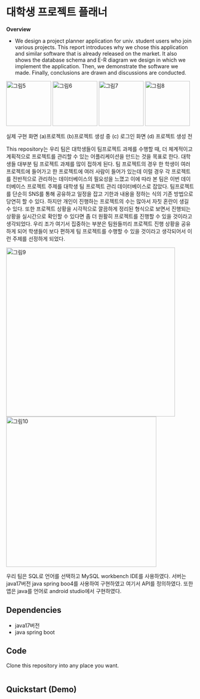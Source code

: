 # 대학생 프로젝트 플래너

**Overview**
  * We design a project planner application for univ. student users who join various projects. This report introduces why we chose this application and similar software that is already released on the market. It also shows the database schema and E-R diagram we design in which we implement the application. Then, we demonstrate the software we made. Finally, conclusions are drawn and discussions are conducted. 


<img width="120" alt="그림5" src="https://user-images.githubusercontent.com/90498398/236607550-bf796389-0e38-4fc8-9113-33baeadd0374.png">
<img width="120" alt="그림6" src="https://user-images.githubusercontent.com/90498398/236607558-638928f0-168c-41ce-bfd0-9c09498b99c6.png">
<img width="120" alt="그림7" src="https://user-images.githubusercontent.com/90498398/236607563-270e2f64-358e-4052-86b5-1ee3a3c725c0.png">
<img width="120" alt="그림8" src="https://user-images.githubusercontent.com/90498398/236607638-afd3cf73-9519-4e4f-bf1e-4ccc09180799.png">

실제 구현 화면 (a)프로젝트 (b)프로젝트 생성 중 (c) 로그인 화면 (d) 프로젝트 생성 전

This repository는 우리 팀은 대학생들이 팀프로젝트 과제를 수행할 때, 더 체계적이고 계획적으로 프로젝트를 관리할 수 있는 어플리케이션을 만드는 것을 목표로 한다. 대학생들 대부분 팀 프로젝트 과제를 많이 접하게 된다. 팀 프로젝트의 경우 한 학생이 여러 프로젝트에 들어가고 한 프로젝트에 여러 사람이 들어가 있는데 이럴 경우 각 프로젝트를 전반적으로 관리하는 데이터베이스의 필요성을 느꼈고 이에 따라 본 팀은 이번 데이터베이스 프로젝트 주제를 대학생 팀 프로젝트 관리 데이터베이스로 잡았다. 
팀프로젝트를 단순히 SNS를 통해 공유하고 일정을 잡고 기한과 내용을 정하는 식의 기존 방법으로 당연히 할 수 있다. 하지만 개인이 진행하는 프로젝트의 수는 많아서 자칫 혼란이 생길 수 있다. 또한 프로젝트 상황을 시각적으로 깔끔하게 정리된 형식으로 보면서 진행되는 상황을 실시간으로 확인할 수 있다면 좀 더 원활히 프로젝트를 진행할 수 있을 것이라고 생각되었다. 우리 조가 여기서 집중하는 부분은 팀원들끼리 프로젝트 진행 상황을 공유하게 되어 학생들이 보다 편하게 팀 프로젝트를 수행할 수 있을 것이라고 생각되어서 이런 주제를 선정하게 되었다.

<img width="452" alt="그림9" src="https://user-images.githubusercontent.com/90498398/236607572-19519a10-be8c-48ff-9cce-489f56fc57c3.png">
<img width="402" alt="그림10" src="https://user-images.githubusercontent.com/90498398/236607581-76d8c29a-f5ce-4908-8646-22b415a9f5c6.png">

우리 팀은 SQL로 언어를 선택하고 MySQL workbench IDE를 사용하였다. 서버는 java17버전 java spring boo4를 사용하여 구현하였고 여기서 API를 정의하였다. 또한 앱은 java를 언어로 android studio에서 구현하였다.

## Dependencies
* java17버전
* java spring boot

## Code
Clone this repository into any place you want.
```bash

```

## Quickstart (Demo)

